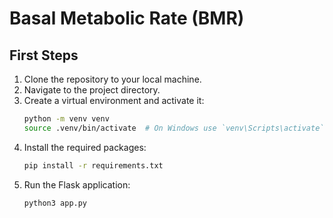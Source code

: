 # Basal Metabolic Rate (BMR)

## First Steps
1. Clone the repository to your local machine.
2. Navigate to the project directory.
3. Create a virtual environment and activate it:
   ```bash
   python -m venv venv
   source .venv/bin/activate  # On Windows use `venv\Scripts\activate`
   ```
4. Install the required packages:
   ```bash
   pip install -r requirements.txt
   ```
5. Run the Flask application:
   ```bash
   python3 app.py
   ```  

